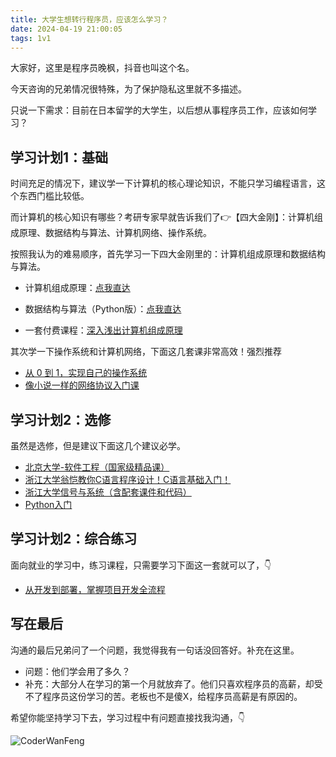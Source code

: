 ```yaml
---
title: 大学生想转行程序员，应该怎么学习？
date: 2024-04-19 21:00:05
tags: 1v1
---
```


大家好，这里是程序员晚枫，抖音也叫这个名。

今天咨询的兄弟情况很特殊，为了保护隐私这里就不多描述。

只说一下需求：目前在日本留学的大学生，以后想从事程序员工作，应该如何学习？

## 学习计划1：基础

时间充足的情况下，建议学一下计算机的核心理论知识，不能只学习编程语言，这个东西门槛比较低。

而计算机的核心知识有哪些？考研专家早就告诉我们了👉【四大金刚】：计算机组成原理、数据结构与算法、计算机网络、操作系统。

按照我认为的难易顺序，首先学习一下四大金刚里的：计算机组成原理和数据结构与算法。

- 计算机组成原理：[点我直达](https://www.bilibili.com/video/BV1t4411e7LH/?spm_id_from=333.337.search-card.all.click)
- 数据结构与算法（Python版）：[点我直达](https://www.bilibili.com/video/BV1VC4y1x7uv/?spm_id_from=333.337.search-card.all.click)

- 一套付费课程：[深入浅出计算机组成原理](http://gk.link/a/11bhl)

其次学一下操作系统和计算机网络，下面这几套课非常高效！强烈推荐

- [从 0 到 1，实现自己的操作系统](http://gk.link/a/11wj6)
- [像小说一样的网络协议入门课](http://gk.link/a/120eQ)

## 学习计划2：选修

虽然是选修，但是建议下面这几个建议必学。

- [北京大学-软件工程（国家级精品课）](https://www.bilibili.com/video/BV1Vt411V72G/?spm_id_from=333.337.search-card.all.click&vd_source=ca20bb8763fcb18660aa74d7a87234fa)
- [浙江大学翁恺教你C语言程序设计！C语言基础入门！](https://www.bilibili.com/video/BV1dr4y1n7vA/)
- [浙江大学信号与系统（含配套课件和代码）](https://www.bilibili.com/video/BV1g94y1Q76G/?spm_id_from=333.337.search-card.all.click&vd_source=ca20bb8763fcb18660aa74d7a87234fa)
- [Python入门](https://www.python-office.com/course/50-python-office.html#%E8%A7%86%E9%A2%91%E6%95%99%E7%A8%8B)


## 学习计划2：综合练习

面向就业的学习中，练习课程，只需要学习下面这一套就可以了，👇

- [从开发到部署，掌握项目开发全流程](http://gk.link/a/10Wl1)


## 写在最后


沟通的最后兄弟问了一个问题，我觉得我有一句话没回答好。补充在这里。

- 问题：他们学会用了多久？
- 补充：大部分人在学习的第一个月就放弃了。他们只喜欢程序员的高薪，却受不了程序员这份学习的苦。老板也不是傻X，给程序员高薪是有原因的。

希望你能坚持学习下去，学习过程中有问题直接找我沟通，👇

![CoderWanFeng](https://www.python-office.com/assets/img/qr-code.b0c382a8.jpg)




